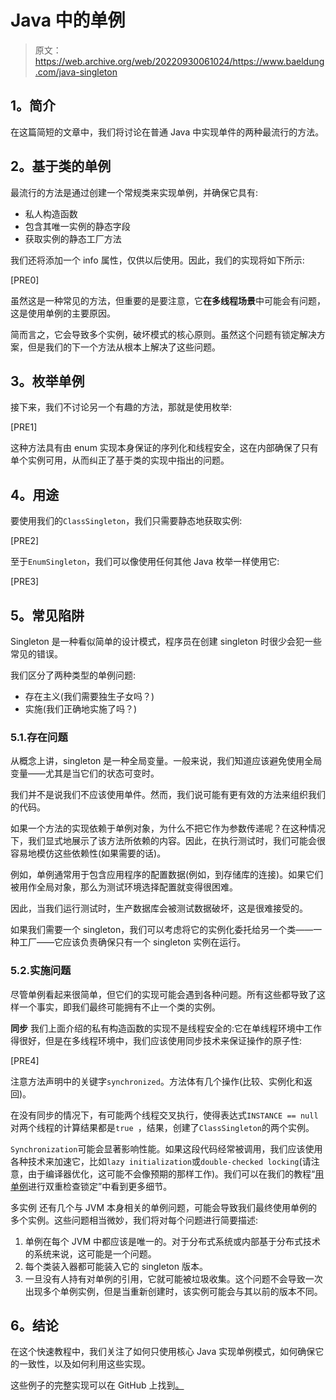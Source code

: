 # Java 中的单例

> 原文：<https://web.archive.org/web/20220930061024/https://www.baeldung.com/java-singleton>

## **1。简介**

在这篇简短的文章中，我们将讨论在普通 Java 中实现单件的两种最流行的方法。

## **2。基于类的单例**

最流行的方法是通过创建一个常规类来实现单例，并确保它具有:

*   私人构造函数
*   包含其唯一实例的静态字段
*   获取实例的静态工厂方法

我们还将添加一个 info 属性，仅供以后使用。因此，我们的实现将如下所示:

[PRE0]

虽然这是一种常见的方法，但重要的是要注意，它**在多线程场景**中可能会有问题，这是使用单例的主要原因。

简而言之，它会导致多个实例，破坏模式的核心原则。虽然这个问题有锁定解决方案，但是我们的下一个方法从根本上解决了这些问题。

## **3。枚举单例**

接下来，我们不讨论另一个有趣的方法，那就是使用枚举:

[PRE1]

这种方法具有由 enum 实现本身保证的序列化和线程安全，这在内部确保了只有单个实例可用，从而纠正了基于类的实现中指出的问题。

## **4。用途**

要使用我们的`ClassSingleton`，我们只需要静态地获取实例:

[PRE2]

至于`EnumSingleton`，我们可以像使用任何其他 Java 枚举一样使用它:

[PRE3]

## **5。常见陷阱**

Singleton 是一种看似简单的设计模式，程序员在创建 singleton 时很少会犯一些常见的错误。

我们区分了两种类型的单例问题:

*   存在主义(我们需要独生子女吗？)
*   实施(我们正确地实施了吗？)

### 5.1.存在问题

从概念上讲，singleton 是一种全局变量。一般来说，我们知道应该避免使用全局变量——尤其是当它们的状态可变时。

我们并不是说我们不应该使用单件。然而，我们说可能有更有效的方法来组织我们的代码。

如果一个方法的实现依赖于单例对象，为什么不把它作为参数传递呢？在这种情况下，我们显式地展示了该方法所依赖的内容。因此，在执行测试时，我们可能会很容易地模仿这些依赖性(如果需要的话)。

例如，单例通常用于包含应用程序的配置数据(例如，到存储库的连接)。如果它们被用作全局对象，那么为测试环境选择配置就变得很困难。

因此，当我们运行测试时，生产数据库会被测试数据破坏，这是很难接受的。

如果我们需要一个 singleton，我们可以考虑将它的实例化委托给另一个类——一种工厂——它应该负责确保只有一个 singleton 实例在运行。

### 5.2.实施问题

尽管单例看起来很简单，但它们的实现可能会遇到各种问题。所有这些都导致了这样一个事实，即我们最终可能拥有不止一个类的实例。

**同步**
我们上面介绍的私有构造函数的实现不是线程安全的:它在单线程环境中工作得很好，但是在多线程环境中，我们应该使用同步技术来保证操作的原子性:

[PRE4]

注意方法声明中的关键字`synchronized`。方法体有几个操作(比较、实例化和返回)。

在没有同步的情况下，有可能两个线程交叉执行，使得表达式`INSTANCE == null`对两个线程的计算结果都是`true `，结果，创建了`ClassSingleton`的两个实例。

`Synchronization`可能会显著影响性能。如果这段代码经常被调用，我们应该使用各种技术来加速它，比如`lazy initialization`或`double-checked locking`(请注意，由于编译器优化，这可能不会像预期的那样工作)。我们可以在我们的教程“[用单例](/web/20220627083712/https://www.baeldung.com/java-singleton-double-checked-locking)进行双重检查锁定”中看到更多细节。

多实例
还有几个与 JVM 本身相关的单例问题，可能会导致我们最终使用单例的多个实例。这些问题相当微妙，我们将对每个问题进行简要描述:

1.  单例在每个 JVM 中都应该是唯一的。对于分布式系统或内部基于分布式技术的系统来说，这可能是一个问题。
2.  每个类装入器都可能装入它的 singleton 版本。
3.  一旦没有人持有对单例的引用，它就可能被垃圾收集。这个问题不会导致一次出现多个单例实例，但是当重新创建时，该实例可能会与其以前的版本不同。

## **6。结论**

在这个快速教程中，我们关注了如何只使用核心 Java 实现单例模式，如何确保它的一致性，以及如何利用这些实现。

这些例子的完整实现可以在 GitHub 上找到[。](https://web.archive.org/web/20220627083712/https://github.com/eugenp/tutorials/tree/master/patterns/design-patterns-creational)